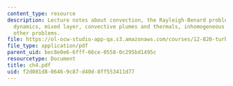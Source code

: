 ```yaml
---
content_type: resource
description: Lecture notes about convection, the Rayleigh-Benard problem, nonlinear
  dynamics, mixed layer, convective plumes and thermals, inhomogeneous forcing, and
  other problems.
file: https://ol-ocw-studio-app-qa.s3.amazonaws.com/courses/12-820-turbulence-in-the-ocean-and-atmosphere-spring-2006/f2d081d806469c87d40d8ff553411d77_ch4.pdf
file_type: application/pdf
parent_uid: bec8e0e6-6fff-66ce-0558-0c295bd1495c
resourcetype: Document
title: ch4.pdf
uid: f2d081d8-0646-9c87-d40d-8ff553411d77
---
```

